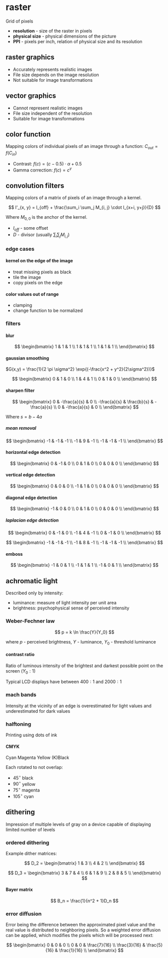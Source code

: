 # raster

Grid of pixels

- **resolution** - size of the raster in pixels
- **physical size** - physical dimensions of the picture
- **PPI** - pixels per inch, relation of physical size and its resolution

## raster graphics

- Accurately represents realistic images
- File size depends on the image resolution
- Not suitable for image transformations

## vector graphics

- Cannot represent realistic images
- File size independent of the resolution
- Suitable for image transformations

## color function

Mapping colors of individual pixels of an image through a function: $C_{out} = f(C_{in})$

- Contrast: $f(c) = (c - 0.5) \cdot \alpha + 0.5$
- Gamma correction: $f(c) = c^\gamma$

## convolution filters

Mapping colors of a matrix of pixels of an image through a kernel.

$$
I'_{x, y} = I_{off} + \frac{\sum_i \sum_j M_{i, j} \cdot I_{x+i, y+j}}{D}
$$

Where $M_{0,0}$ is the anchor of the kernel.

- $I_{off}$ - some offset
- $D$ - divisor (usually $\sum_i \sum_j M_{i, j}$)

### edge cases

#### kernel on the edge of the image

- treat missing pixels as black
- tile the image
- copy pixels on the edge

#### color values out of range

- clamping
- change function to be normalized

### filters

#### blur

$$
\begin{bmatrix}
	1 & 1 & 1 \\
	1 & 1 & 1 \\
	1 & 1 & 1 \\
\end{bmatrix}
$$

#### gaussian smoothing

$G(x,y) = \frac{1}{2 \pi \sigma^2} \exp{(-\frac{x^2 + y^2}{2\sigma^2})}$

$$
\begin{bmatrix}
	0 & 1 & 0 \\
	1 & 4 & 1 \\
	0 & 1 & 0 \\
\end{bmatrix}
$$

#### sharpen filter

$$
\begin{bmatrix}
	0 & -\frac{a}{s} & 0 \\
	-\frac{a}{s} & \frac{b}{s} & -\frac{a}{s} \\
	0 & -\frac{a}{s} & 0 \\
\end{bmatrix}
$$

Where $s = b - 4a$

##### mean removal

$$
\begin{bmatrix}
	-1 & -1 & -1 \\
	-1 & 9 & -1 \\
	-1 & -1 & -1 \\
\end{bmatrix}
$$

#### horizontal edge detection

$$
\begin{bmatrix}
	0 & -1 & 0 \\
	0 & 1 & 0 \\
	0 & 0 & 0 \\
\end{bmatrix}
$$

#### vertical edge detection

$$
\begin{bmatrix}
	0 & 0 & 0 \\
	-1 & 1 & 0 \\
	0 & 0 & 0 \\
\end{bmatrix}
$$

#### diagonal edge detection

$$
\begin{bmatrix}
	-1 & 0 & 0 \\
	0 & 1 & 0 \\
	0 & 0 & 0 \\
\end{bmatrix}
$$

##### laplacian edge detection

$$
\begin{bmatrix}
	0 & -1 & 0 \\
	-1 & 4 & -1 \\
	0 & -1 & 0 \\
\end{bmatrix}
$$

$$
\begin{bmatrix}
	-1 & -1 & -1 \\
	-1 & 8 & -1 \\
	-1 & -1 & -1 \\
\end{bmatrix}
$$

#### emboss

$$
\begin{bmatrix}
	-1 & 0 & 1 \\
	-1 & 1 & 1 \\
	-1 & 0 & 1 \\
\end{bmatrix}
$$

## achromatic light

Described only by intensity:

- luminance: measure of light intensity per unit area
- brightness: psychophysical sense of perceived intensity

### Weber-Fechner law

$$
p = k \ln \frac{Y}{Y_0}
$$

where $p$ - perceived brightness, $Y$ - luminance, $Y_0$ - threshold luminance

#### contrast ratio

Ratio of luminous intensity of the brightest and darkest possible point on the screen ($Y_0 : 1$)

Typical LCD displays have between $400:1$ and $2000:1$

### mach bands

Intensity at the vicinity of an edge is overestimated for light values and underestimated for dark values

### halftoning

Printing using dots of ink

#### CMYK

Cyan Magenta Yellow (K)Black

Each rotated to not overlap:

- $45^\circ$ black
- $90^\circ$ yellow
- $75^\circ$ magenta
- $105^\circ$ cyan

## dithering

Impression of multiple levels of gray on a device capable of displaying limited number of levels

### ordered dithering

Example dither matrices:

$$
D_2 = \begin{bmatrix}
	1 & 3 \\
	4 & 2 \\
\end{bmatrix}
$$

$$
D_3 = \begin{bmatrix}
	3 & 7 & 4 \\
	6 & 1 & 9 \\
	2 & 8 & 5 \\
\end{bmatrix}
$$

#### Bayer matrix

$$
B_n = \frac{1}{n^2 + 1}D_n
$$

### error diffusion

Error being the difference between the approximated pixel value and the real value is distributed to neighboring pixels. So a weighted error diffusion can be applied, which modifies the pixels which will be processed next:

$$
\begin{bmatrix}
	0 & 0 & 0 \\
	0 & 0 & \frac{7}{16} \\
	\frac{3}{16} & \frac{5}{16} & \frac{1}{16} \\
\end{bmatrix}
$$
